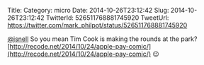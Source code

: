 Title: 
Category: micro
Date: 2014-10-26T23:12:42
Slug: 2014-10-26T23:12:42
TwitterId: 526511768881745920
TweetUrl: https://twitter.com/mark_philpot/status/526511768881745920

[@jsnell](https://twitter.com/jsnell) So you mean Tim Cook is making the rounds at the park? [http://recode.net/2014/10/24/apple-pay-comic/](http://recode.net/2014/10/24/apple-pay-comic/) 😉